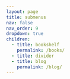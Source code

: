 ```yaml
---
layout: page
title: submenus
nav: false
nav_order: 9
dropdown: true
children:
  - title: bookshelf
    permalink: /books/
  - title: divider
  - title: blog
    permalink: /blog/
---
```


